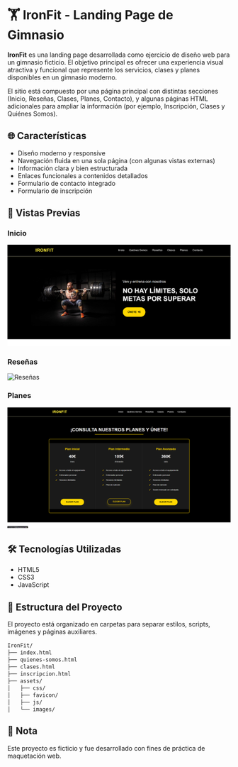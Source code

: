 # 🏋️ IronFit - Landing Page de Gimnasio

**IronFit** es una landing page desarrollada como ejercicio de diseño web para un gimnasio ficticio. El objetivo principal es ofrecer una experiencia visual atractiva y funcional que represente los servicios, clases y planes disponibles en un gimnasio moderno.

El sitio está compuesto por una página principal con distintas secciones (Inicio, Reseñas, Clases, Planes, Contacto), y algunas páginas HTML adicionales para ampliar la información (por ejemplo, Inscripción, Clases y Quiénes Somos).

## 🌐 Características

- Diseño moderno y responsive
- Navegación fluida en una sola página (con algunas vistas externas)
- Información clara y bien estructurada
- Enlaces funcionales a contenidos detallados
- Formulario de contacto integrado
- Formulario de inscripción

## 📸 Vistas Previas

### Inicio
![Inicio](assets/images/miniaturas/inicio.png)

### Reseñas
![Reseñas](assets/images/miniaturas/reseñas.png)

### Planes
![Planes](assets/images/miniaturas/planes.png)

## 🛠️ Tecnologías Utilizadas

- HTML5  
- CSS3  
- JavaScript 

## 📁 Estructura del Proyecto

El proyecto está organizado en carpetas para separar estilos, scripts, imágenes y páginas auxiliares.

```
IronFit/
├── index.html
├── quienes-somos.html
├── clases.html
├── inscripcion.html
├── assets/
│   ├── css/
│   ├── favicon/
│   ├── js/
│   └── images/
```

## 📌 Nota

Este proyecto es ficticio y fue desarrollado con fines de práctica de maquetación web.
